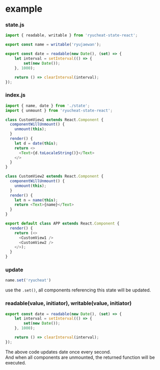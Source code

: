# example

### state.js
```js
import { readable, writable } from 'ryucheat-state-react';

export const name = writable('ryujaewan');

export const date = readable(new Date(), (set) => {
    let interval = setInterval(() => {
        set(new Date());
    }, 1000);

    return () => clearInterval(interval);
});
```


### index.js
```js
import { name, date } from './state';
import { unmount } from 'ryucheat-state-react';

class CustomView1 extends React.Component {
  componentWillUnmount() {
    unmount(this);
  }
  render() {
    let d = date(this);
    return <>
      <Text>{d.toLocaleString()}</Text>
    </>
  }
}

class CustomView2 extends React.Component {
  componentWillUnmount() {
    unmount(this);
  }
  render() {
    let n = name(this);
    return <Text>{name}</Text>
  }
}

export default class APP extends React.Component {
  render() {
    return (<>
      <CustomView1 />
      <CustomView2 />
    </>);
  }
}
```

### update
```js
name.set('ryucheat')
```
use the `.set()`, all components referencing this state will be updated.


### readable(value, initiator), writable(value, initiator)
```js
export const date = readable(new Date(), (set) => {
    let interval = setInterval(() => {
        set(new Date());
    }, 1000);

    return () => clearInterval(interval);
});
```
The above code updates date once every second.  
And when all components are unmounted, the returned function will be executed.  
